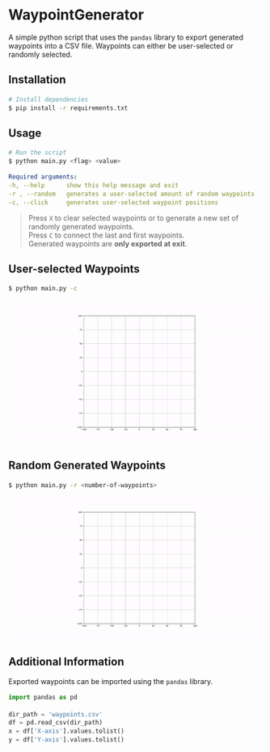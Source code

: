 # WaypointGenerator
A simple python script that uses the `pandas` library to export generated waypoints into a CSV file. Waypoints can either be user-selected or randomly selected.

## Installation
```bash
# Install dependencies
$ pip install -r requirements.txt
```
## Usage
```bash
# Run the script
$ python main.py <flag> <value>
```

```yaml
Required arguments:
-h, --help      show this help message and exit
-r , --random   generates a user-selected amount of random waypoints
-c, --click     generates user-selected waypoint positions   
```
> Press `X` to clear selected waypoints or to generate a new set of randomly generated waypoints. <br>
Press `C` to connect the last and first waypoints. <br>
Generated waypoints are **only exported at exit**.
>
## User-selected Waypoints
```bash
$ python main.py -c
```
<div align="center">
	<img src="resources/clickgen.gif" />
</div>

## Random Generated Waypoints
```bash
$ python main.py -r <number-of-waypoints>
```
<div align="center">
	<img src="resources/randgen.gif" />
</div>

## Additional Information
Exported waypoints can be imported using the `pandas` library.
```python
import pandas as pd

dir_path = 'waypoints.csv'
df = pd.read_csv(dir_path)
x = df['X-axis'].values.tolist()
y = df['Y-axis'].values.tolist()
```